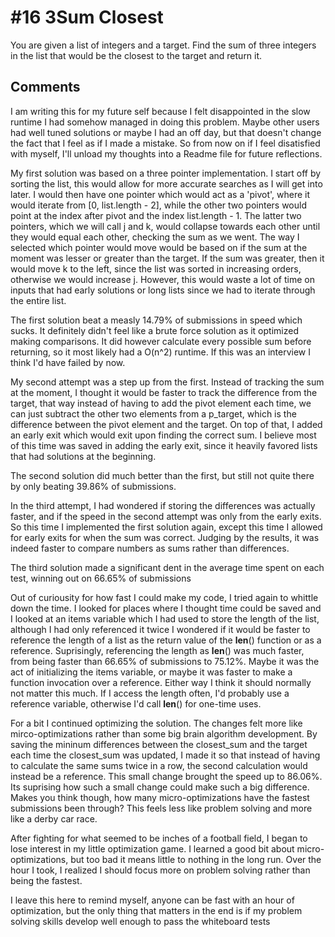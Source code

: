 # #16 3Sum Closest

You are given a list of integers and a target. Find the sum of three integers in the list that would be the closest to the target and return it.

## Comments

I am writing this for my future self because I felt disappointed in the slow runtime I had somehow managed in doing this problem. Maybe other users had well tuned solutions or maybe I had an off day, but that doesn't change the fact that I feel as if I made a mistake. So from now on if I feel disatisfied with myself, I'll unload my thoughts into a Readme file for future reflections.

My first solution was based on a three pointer implementation. I start off by sorting the list, this would allow for more accurate searches as I will get into later. I would then have one pointer which would act as a 'pivot', where it would iterate from [0, list.length - 2], while the other two pointers would point at the index after pivot and the index list.length - 1. The latter two pointers, which we will call j and k, would collapse towards each other until they would equal each other, checking the sum as we went. The way I selected which pointer would move would be based on if the sum at the moment was lesser or greater than the target. If the sum was greater, then it would move k to the left, since the list was sorted in increasing orders, otherwise we would increase j. However, this would waste a lot of time on inputs that had early solutions or long lists since we had to iterate through the entire list.

The first solution beat a measly 14.79% of submissions in speed which sucks. It definitely didn't feel like a brute force solution as it optimized making comparisons. It did however calculate every possible sum before returning, so it most likely had a O(n^2) runtime. If this was an interview I think I'd have failed by now.

My second attempt was a step up from the first. Instead of tracking the sum at the moment, I thought it would be faster to track the difference from the target, that way instead of having to add the pivot element each time, we can just subtract the other two elements from a p_target, which is the difference between the pivot element and the target. On top of that, I added an early exit which would exit upon finding the correct sum. I believe most of this time was saved in adding the early exit, since it heavily favored lists that had solutions at the beginning.

The second solution did much better than the first, but still not quite there by only beating 39.86% of submissions.

In the third attempt, I had wondered if storing the differences was actually faster, and if the speed in the second attempt was only from the early exits. So this time I implemented the first solution again, except this time I allowed for early exits for when the sum was correct. Judging by the results, it was indeed faster to compare numbers as sums rather than differences.

The third solution made a significant dent in the average time spent on each test, winning out on 66.65% of submissions

Out of curiousity for how fast I could make my code, I tried again to whittle down the time. I looked for places where I thought time could be saved and I looked at an items variable which I had used to store the length of the list, although I had only referenced it twice I wondered if it would be faster to reference the length of a list as the return value of the __len__() function or as a reference. Suprisingly, referencing the length as __len__() was much faster, from being faster than 66.65% of submissions to 75.12%. Maybe it was the act of initializing the items variable, or maybe it was faster to make a function invocation over a reference. Either way I think it should normally not matter this much. If I access the length often, I'd probably use a reference variable, otherwise I'd call __len__() for one-time uses.

For a bit I continued optimizing the solution. The changes felt more like mirco-optimizations rather than some big brain algorithm development. By saving the mininum differences between the closest_sum and the target each time the closest_sum was updated, I made it so that instead of having to calculate the same sums twice in a row, the second calculation would instead be a reference. This small change brought the speed up to 86.06%. Its suprising how such a small change could make such a big difference. Makes you think though, how many micro-optimizations have the fastest submissions been through? This feels less like problem solving and more like a derby car race.

After fighting for what seemed to be inches of a football field, I began to lose interest in my little optimization game. I learned a good bit about micro-optimizations, but too bad it means little to nothing in the long run. Over the hour I took, I realized I should focus more on problem solving rather than being the fastest. 

I leave this here to remind myself, anyone can be fast with an hour of optimization, but the only thing that matters in the end is if my problem solving skills develop well enough to pass the whiteboard tests